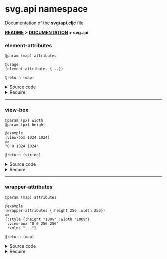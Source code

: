 
# <strong>svg.api</strong> namespace
<p>Documentation of the <strong>svg/api.cljc</strong> file</p>

<strong>[README](../../../README.md) > [DOCUMENTATION](../../COVER.md) > svg.api</strong>



### element-attributes

```
@param (map) attributes
```

```
@usage
(element-attributes {...})
```

```
@return (map)
```

<details>
<summary>Source code</summary>

```
(defn element-attributes
  [attributes]
  (merge {}
         (param attributes)))
```

</details>

<details>
<summary>Require</summary>

```
(ns my-namespace (:require [svg.api :as svg :refer [element-attributes]]))

(svg/element-attributes ...)
(element-attributes     ...)
```

</details>

---

### view-box

```
@param (px) width
@param (px) height
```

```
@example
(view-box 1024 1024)
=>
"0 0 1024 1024"
```

```
@return (string)
```

<details>
<summary>Source code</summary>

```
(defn view-box
  [width height]
  (str "0 0 " width " " height))
```

</details>

<details>
<summary>Require</summary>

```
(ns my-namespace (:require [svg.api :as svg :refer [view-box]]))

(svg/view-box ...)
(view-box     ...)
```

</details>

---

### wrapper-attributes

```
@param (map) attributes
```

```
@example
(wrapper-attributes {:height 256 :width 256})
=>
{:style {:height "100%" :width "100%"}
 :view-box "0 0 256 256"
 :xmlns "..."}
```

```
@return (map)
```

<details>
<summary>Source code</summary>

```
(defn wrapper-attributes
  [{:keys [height style width] :as attributes}]
  (merge (dissoc attributes :height :width)
         {:style    (merge {:height "100%" :width "100%"} style)
          :view-box (view-box width height)
          :xmlns    "http://www.w3.org/2000/svg"}))
```

</details>

<details>
<summary>Require</summary>

```
(ns my-namespace (:require [svg.api :as svg :refer [wrapper-attributes]]))

(svg/wrapper-attributes ...)
(wrapper-attributes     ...)
```

</details>

